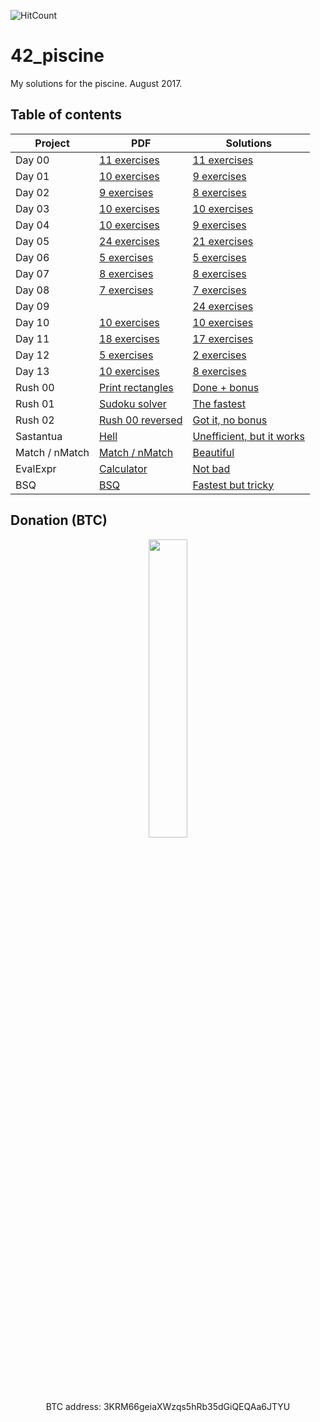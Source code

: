 ![HitCount](http://hits.dwyl.io/mrrobb/42_piscine.svg)

# 42_piscine
My solutions for the piscine. August 2017.

## Table of contents

| Project        	| PDF                                                                                        	| Solutions                                                                               	|
|----------------	|--------------------------------------------------------------------------------------------	|-----------------------------------------------------------------------------------------	|
| Day 00         	| [11 exercises](https://github.com/MrRobb/42_piscine/tree/master/day00/d00.en.pdf)          	| [11 exercises](https://github.com/MrRobb/42_piscine/tree/master/day00)                  	|
| Day 01         	| [10 exercises](https://github.com/MrRobb/42_piscine/tree/master/day01/d01.en.pdf)          	| [9 exercises](https://github.com/MrRobb/42_piscine/tree/master/day01)                   	|
| Day 02         	| [9 exercises](https://github.com/MrRobb/42_piscine/tree/master/day02/d02.en.pdf)           	| [8 exercises](https://github.com/MrRobb/42_piscine/tree/master/day02)                   	|
| Day 03         	| [10 exercises](https://github.com/MrRobb/42_piscine/tree/master/day03/d03.en.pdf)          	| [10 exercises](https://github.com/MrRobb/42_piscine/tree/master/day03)                  	|
| Day 04         	| [10 exercises](https://github.com/MrRobb/42_piscine/tree/master/day04/d04.en.pdf)          	| [9 exercises](https://github.com/MrRobb/42_piscine/tree/master/day04)                   	|
| Day 05         	| [24 exercises](https://github.com/MrRobb/42_piscine/tree/master/day05/d05.en.pdf)          	| [21 exercises](https://github.com/MrRobb/42_piscine/tree/master/day05)                  	|
| Day 06         	| [5 exercises](https://github.com/MrRobb/42_piscine/tree/master/day06/d06.en.pdf)           	| [5 exercises](https://github.com/MrRobb/42_piscine/tree/master/day06)                   	|
| Day 07         	| [8 exercises](https://github.com/MrRobb/42_piscine/tree/master/day07/d07.en.pdf)           	| [8 exercises](https://github.com/MrRobb/42_piscine/tree/master/day08)                   	|
| Day 08         	| [7 exercises](https://github.com/MrRobb/42_piscine/tree/master/day08/d08.en.pdf)           	| [7 exercises](https://github.com/MrRobb/42_piscine/tree/master/day09)                   	|
| Day 09         	|                                                                                            	| [24 exercises](https://github.com/MrRobb/42_piscine/tree/master/day09)                  	|
| Day 10         	| [10 exercises](https://github.com/MrRobb/42_piscine/tree/master/day10/d10.en.pdf)          	| [10 exercises](https://github.com/MrRobb/42_piscine/tree/master/day10)                  	|
| Day 11         	| [18 exercises](https://github.com/MrRobb/42_piscine/tree/master/day11/d11.en.pdf)          	| [17 exercises](https://github.com/MrRobb/42_piscine/tree/master/day11)                  	|
| Day 12         	| [5 exercises](https://github.com/MrRobb/42_piscine/tree/master/day12/d12.en.pdf)           	| [2 exercises](https://github.com/MrRobb/42_piscine/tree/master/day12)                   	|
| Day 13         	| [10 exercises](https://github.com/MrRobb/42_piscine/tree/master/day13/d13.en.pdf)          	| [8 exercises](https://github.com/MrRobb/42_piscine/tree/master/day13)                   	|
| Rush 00        	| [Print rectangles](https://github.com/MrRobb/42_piscine/tree/master/rush00/colle00.en.pdf) 	| [Done + bonus](https://github.com/MrRobb/42_piscine/tree/master/rush00)                 	|
| Rush 01        	| [Sudoku solver](https://github.com/MrRobb/42_piscine/tree/master/rush01/colle01.en.pdf)    	| [The fastest](https://github.com/MrRobb/42_piscine/tree/master/rush01)                  	|
| Rush 02        	| [Rush 00 reversed](https://github.com/MrRobb/42_piscine/tree/master/rush02/colle02.en.pdf) 	| [Got it, no bonus](https://github.com/MrRobb/42_piscine/tree/master/rush02)             	|
| Sastantua      	| [Hell](https://github.com/MrRobb/42_piscine/tree/master/sastantua/proj00.en.pdf)           	| [Unefficient, but it works](https://github.com/MrRobb/42_piscine/tree/master/sastantua) 	|
| Match / nMatch 	| [Match / nMatch](https://github.com/MrRobb/42_piscine/tree/master/match/proj01.en.pdf)     	| [Beautiful](https://github.com/MrRobb/42_piscine/tree/master/match)                     	|
| EvalExpr       	| [Calculator](https://github.com/MrRobb/42_piscine/tree/master/evalExpr/proj02.en.pdf)      	| [Not bad](https://github.com/MrRobb/42_piscine/tree/master/evalExpr)                    	|
| BSQ            	| [BSQ](https://github.com/MrRobb/42_piscine/tree/master/bsq/bsq.en.pdf)                     	| [Fastest but tricky](https://github.com/MrRobb/42_piscine/tree/master/BSQ)              	|

## Donation (BTC)

<p align="center">
  <a href="https://i.imgur.com/61OZ7lE.jpg">
    <img src="https://i.imgur.com/61OZ7lE.jpg" width=35%>
	</a>
</p>
<p align="center">BTC address: 3KRM66geiaXWzqs5hRb35dGiQEQAa6JTYU</p>
